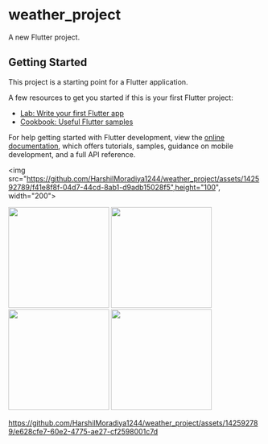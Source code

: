 # weather_project

A new Flutter project.

## Getting Started

This project is a starting point for a Flutter application.

A few resources to get you started if this is your first Flutter project:

- [Lab: Write your first Flutter app](https://docs.flutter.dev/get-started/codelab)
- [Cookbook: Useful Flutter samples](https://docs.flutter.dev/cookbook)

For help getting started with Flutter development, view the
[online documentation](https://docs.flutter.dev/), which offers tutorials,
samples, guidance on mobile development, and a full API reference.

 <img src="https://github.com/HarshilMoradiya1244/weather_project/assets/142592789/f41e8f8f-04d7-44cd-8ab1-d9adb15028f5",height="100", width="200">




<p>
  <img src="https://github.com/HarshilMoradiya1244/weather_project/assets/142592789/b2962480-8fe5-4e73-ac30-8dd1d94c9dfa",hieght="1000"width="200">
  <img src="https://github.com/HarshilMoradiya1244/weather_project/assets/142592789/024c9d09-9d73-4ed6-928b-3a5b9b2472be",hieght="1000"width="200">
  <img src="https://github.com/HarshilMoradiya1244/weather_project/assets/142592789/146f3e3b-caa2-4f5c-9e5e-fe0148582283",hieght="1000"width="200">
  <img src="https://github.com/HarshilMoradiya1244/weather_project/assets/142592789/5dfdf316-de05-42fd-b819-e1245c28b41b",hieght="1000"width="200">
</p>


https://github.com/HarshilMoradiya1244/weather_project/assets/142592789/e628cfe7-60e2-4775-ae27-cf2598001c7d

